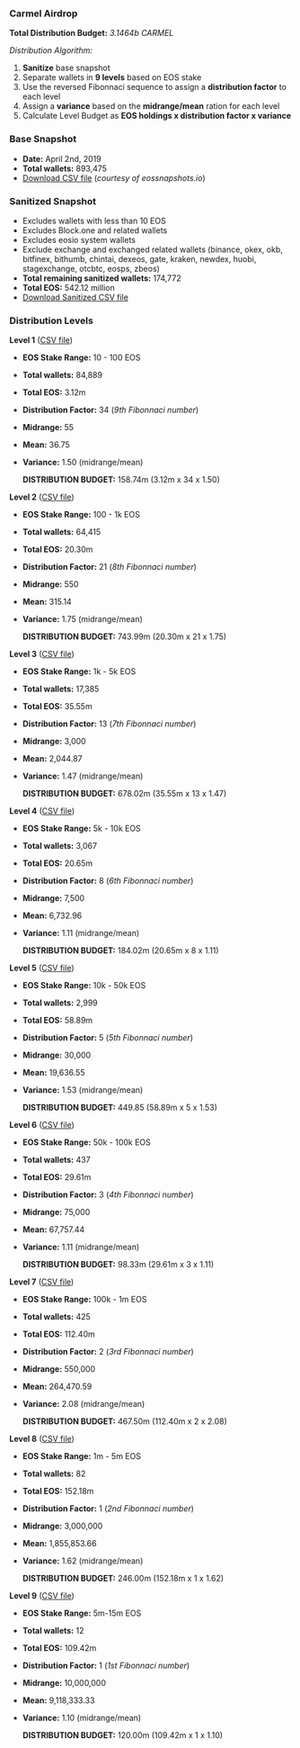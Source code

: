 ### Carmel Airdrop

**Total Distribution Budget:** *3.1464b CARMEL*

*Distribution Algorithm:*

1. **Sanitize** base snapshot
2. Separate wallets in **9 levels** based on EOS stake
3. Use the reversed Fibonnaci sequence to assign a **distribution factor** to each level
4. Assign a **variance** based on the **midrange/mean** ration for each level
5. Calculate Level Budget as **EOS holdings x distribution factor x variance**

### Base Snapshot
* **Date:** April 2nd, 2019
* **Total wallets:** 893,475
* [Download CSV file](https://www.eossnapshots.io/data/2019-04/20190402_account_snapshot.csv) (*courtesy of eossnapshots.io*)

### Sanitized Snapshot
* Excludes wallets with less than 10 EOS
* Excludes Block.one and related wallets
* Excludes eosio system wallets
* Exclude exchange and exchanged related wallets (binance, okex, okb, bitfinex, bithumb, chintai, dexeos, gate, kraken, newdex, huobi, stagexchange, otcbtc, eosps, zbeos)
* **Total remaining sanitized wallets:** 174,772
* **Total EOS:** 542.12 million
* [Download Sanitized CSV file](http://files.carmel.io/snapshots/eos_snapshot_20190402.sorted.csv)

### Distribution Levels

**Level 1** ([CSV file](http://files.carmel.io/snapshots/eos_snapshot_20190402_level1.sorted.csv))

* **EOS Stake Range:** 10 - 100 EOS
* **Total wallets:** 84,889
* **Total EOS:** 3.12m
* **Distribution Factor:** 34 (*9th Fibonnaci number*)
* **Midrange:** 55
* **Mean:** 36.75
* **Variance:** 1.50 (midrange/mean)

  **DISTRIBUTION BUDGET:** 158.74m (3.12m x 34 x 1.50)

**Level 2** ([CSV file](http://files.carmel.io/snapshots/eos_snapshot_20190402_level2.sorted.csv))

* **EOS Stake Range:** 100 - 1k EOS
* **Total wallets:** 64,415
* **Total EOS:** 20.30m
* **Distribution Factor:** 21 (*8th Fibonnaci number*)
* **Midrange:** 550
* **Mean:** 315.14
* **Variance:** 1.75 (midrange/mean)

  **DISTRIBUTION BUDGET:** 743.99m (20.30m x 21 x 1.75)

**Level 3** ([CSV file](http://files.carmel.io/snapshots/eos_snapshot_20190402_level3.sorted.csv))

* **EOS Stake Range:** 1k - 5k EOS
* **Total wallets:** 17,385
* **Total EOS:** 35.55m
* **Distribution Factor:** 13 (*7th Fibonnaci number*)
* **Midrange:** 3,000
* **Mean:** 2,044.87
* **Variance:** 1.47 (midrange/mean)

  **DISTRIBUTION BUDGET:** 678.02m (35.55m x 13 x 1.47)

**Level 4** ([CSV file](http://files.carmel.io/snapshots/eos_snapshot_20190402_level4.sorted.csv))

* **EOS Stake Range:** 5k - 10k EOS
* **Total wallets:** 3,067
* **Total EOS:** 20.65m
* **Distribution Factor:** 8 (*6th Fibonnaci number*)
* **Midrange:** 7,500
* **Mean:** 6,732.96
* **Variance:** 1.11 (midrange/mean)

  **DISTRIBUTION BUDGET:** 184.02m (20.65m x 8 x 1.11)

**Level 5** ([CSV file](http://files.carmel.io/snapshots/eos_snapshot_20190402_level5.sorted.csv))

* **EOS Stake Range:** 10k - 50k EOS
* **Total wallets:** 2,999
* **Total EOS:** 58.89m
* **Distribution Factor:** 5 (*5th Fibonnaci number*)
* **Midrange:** 30,000
* **Mean:** 19,636.55
* **Variance:** 1.53 (midrange/mean)

  **DISTRIBUTION BUDGET:** 449.85 (58.89m x 5 x 1.53)

**Level 6** ([CSV file](http://files.carmel.io/snapshots/eos_snapshot_20190402_level6.sorted.csv))

* **EOS Stake Range:** 50k - 100k EOS
* **Total wallets:** 437
* **Total EOS:** 29.61m
* **Distribution Factor:** 3 (*4th Fibonnaci number*)
* **Midrange:** 75,000
* **Mean:** 67,757.44
* **Variance:** 1.11 (midrange/mean)

  **DISTRIBUTION BUDGET:** 98.33m (29.61m x 3 x 1.11)

**Level 7** ([CSV file](http://files.carmel.io/snapshots/eos_snapshot_20190402_level7.sorted.csv))

* **EOS Stake Range:** 100k - 1m EOS
* **Total wallets:** 425
* **Total EOS:** 112.40m
* **Distribution Factor:** 2 (*3rd Fibonnaci number*)
* **Midrange:** 550,000
* **Mean:** 264,470.59
* **Variance:** 2.08 (midrange/mean)

  **DISTRIBUTION BUDGET:** 467.50m (112.40m x 2 x 2.08)

**Level 8** ([CSV file](http://files.carmel.io/snapshots/eos_snapshot_20190402_level8.sorted.csv))

* **EOS Stake Range:** 1m - 5m EOS
* **Total wallets:** 82
* **Total EOS:** 152.18m
* **Distribution Factor:** 1 (*2nd Fibonnaci number*)
* **Midrange:** 3,000,000
* **Mean:** 1,855,853.66
* **Variance:** 1.62 (midrange/mean)

  **DISTRIBUTION BUDGET:** 246.00m (152.18m x 1 x 1.62)

**Level 9** ([CSV file](http://files.carmel.io/snapshots/eos_snapshot_20190402_level8.sorted.csv))


* **EOS Stake Range:** 5m-15m EOS
* **Total wallets:** 12
* **Total EOS:** 109.42m
* **Distribution Factor:** 1 (*1st Fibonnaci number*)
* **Midrange:** 10,000,000
* **Mean:** 9,118,333.33
* **Variance:** 1.10 (midrange/mean)

  **DISTRIBUTION BUDGET:** 120.00m (109.42m x 1 x 1.10)
